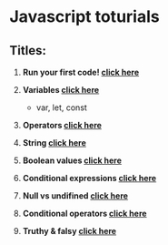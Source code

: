 # Javascript toturials

## Titles:

<ol>
  <li><p><strong>Run your first code! <a href="./lesson01/index.js">click here<a/></strong></p></li>
  <li>
    <p><strong>Variables <a href="./lesson02/index.js">click here<a/></strong></p>
    <ul>
      <li><p>var, let, const</p></li>
    </ul>
  </li> 
  <li><p><strong>Operators <a href="./lesson03/index.js">click here<a/></strong></p></li>
  <li><p><strong>String <a href="./lesson04/index.js">click here<a/></strong></p></li>
  <li><p><strong>Boolean values <a href="./lesson05/index.js">click here<a/></strong></p></li>
  <li><p><strong>Conditional expressions <a href="./lesson06/index.js">click here<a/></strong></p></li>
  <li><p><strong>Null vs undifined <a href="./lesson07/index.js">click here<a/></strong></p></li>
  <li><p><strong>Conditional operators <a href="./lesson08/index.js">click here<a/></strong></p></li>
  <li><p><strong>Truthy & falsy <a href="./lesson09/index.js">click here<a/></strong></p></li>
  
</ol>

